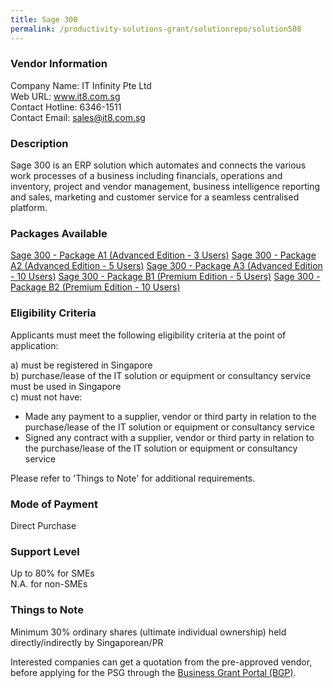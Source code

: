 ```yaml
---
title: Sage 300 
permalink: /productivity-solutions-grant/solutionrepo/solution508
---
```


### Vendor Information
Company Name: IT Infinity Pte Ltd<br>Web URL: www.it8.com.sg<br>Contact Hotline: 6346-1511<br>Contact Email: sales@it8.com.sg

### Description

Sage 300 is an ERP solution which automates and connects the various work processes of a business including financials, operations and inventory, project and vendor management, business intelligence reporting and sales, marketing and customer service for a seamless centralised platform.

### Packages Available

<a href='https://www.gobusiness.gov.sg/images/psg/DesensitisedITInfinityAnnex3CRwef18Mar2021_Part_1.pdf' target='_blank'>Sage 300  - Package A1 (Advanced Edition - 3 Users)</a>
<a href='https://www.gobusiness.gov.sg/images/psg/DesensitisedITInfinityAnnex3CRwef18Mar2021_Part_2.pdf' target='_blank'>Sage 300  - Package A2 (Advanced Edition - 5 Users)</a>
<a href='https://www.gobusiness.gov.sg/images/psg/DesensitisedITInfinityAnnex3CRwef18Mar2021_Part_3.pdf' target='_blank'>Sage 300  - Package A3 (Advanced Edition - 10 Users)</a>
<a href='https://www.gobusiness.gov.sg/images/psg/DesensitisedITInfinityAnnex3CRwef18Mar2021_Part_4.pdf' target='_blank'>Sage 300  - Package B1 (Premium Edition - 5 Users)</a>
<a href='https://www.gobusiness.gov.sg/images/psg/DesensitisedITInfinityAnnex3CRwef18Mar2021_Part_5.pdf' target='_blank'>Sage 300  - Package B2 (Premium Edition - 10 Users)</a>

### Eligibility Criteria

Applicants must meet the following eligibility criteria at the point of application:

a) must be registered in Singapore <br>
b) purchase/lease of the IT solution or equipment or consultancy service must be used in Singapore <br>
c) must not have:
- Made any payment to a supplier, vendor or third party in relation to the purchase/lease of the IT solution or equipment or consultancy service
- Signed any contract with a supplier, vendor or third party in relation to the purchase/lease of the IT solution or equipment or consultancy service

Please refer to 'Things to Note' for additional requirements.

### Mode of Payment
Direct Purchase

### Support Level
Up to 80% for SMEs <br>
N.A. for non-SMEs

### Things to Note
Minimum 30% ordinary shares (ultimate individual ownership) held directly/indirectly by Singaporean/PR

Interested companies can get a quotation from the pre-approved vendor, before applying for the PSG through the <a target='_blank' href='https://www.businessgrants.gov.sg/'>Business Grant Portal (BGP)</a>.
